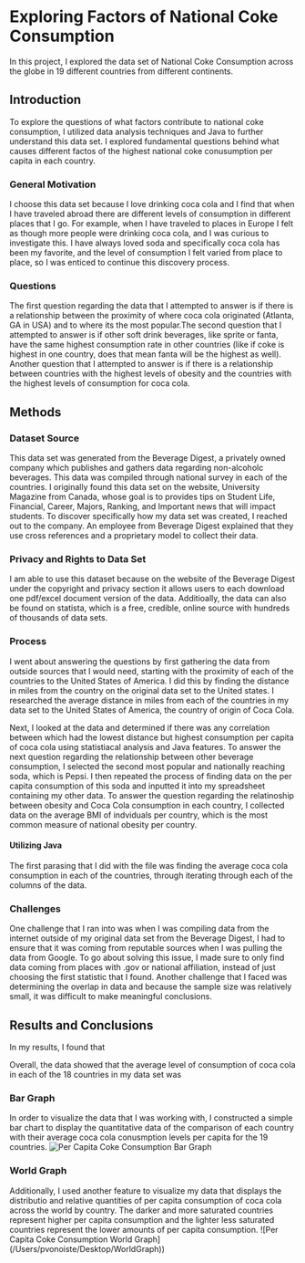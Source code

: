 # Exploring Factors of National Coke Consumption 
In this project, I explored the data set of National Coke Consumption across the globe in 19 different countries from different continents.

## Introduction
To explore the questions of what factors contribute to national coke consumption, I utilized data analysis techniques and Java to further understand this data set. I explored fundamental questions behind what causes different factos of the highest national coke conusumption per capita in each country.

### General Motivation
I choose this data set because I love drinking coca cola and I find that when I have traveled abroad there are different levels of consumption in different places that I go. For example, when I have traveled to places in Europe I felt as though more people were drinking coca cola, and I was curious to investigate this. I have always loved soda and specifically coca cola has been my favorite, and the level of consumption I felt varied from place to place, so I was enticed to continue this discovery process.

### Questions
The first question regarding the data that I attempted to answer is if there is a relationship between the proximity of where coca cola originated (Atlanta, GA in USA) and to where its the most popular.The second question that I attempted to answer is if other soft drink beverages, like sprite or fanta, have the same highest consumption rate in other countries (like if coke is highest in one country, does that mean fanta will be the highest as well). Another question that I attempted to answer is if there is a relationship between countries with the highest levels of obesity and the countries with the highest levels of consumption for coca cola.

## Methods
### Dataset Source
This data set was generated from the Beverage Digest, a privately owned company which publishes and gathers data regarding non-alcoholc beverages. This data was compiled through national survey in each of the countries. I originally found this data set on the website, University Magazine from Canada, whose goal is to provides tips on Student Life, Financial, Career, Majors, Ranking, and Important news that will impact students. To discover specifically how my data set was created, I reached out to the company. An employee from Beverage Digest explained that they use cross references and a proprietary model to collect their data. 

### Privacy and Rights to Data Set
I am able to use this dataset because on the website of the Beverage Digest under the copyright and privacy section it allows users to each download one pdf/excel document version of the data. Additioally, the data can also be found on statista, which is a free, credible, online source with hundreds of thousands of data sets.

### Process
I went about answering the questions by first gathering the data from outside sources that I would need, starting with the proximity of each of the countries to the United States of America. I did this by finding the distance in miles from the country on the original data set to the United states. I researched the average distance in miles from each of the countries in my data set to the United States of America, the country of origin of Coca Cola.

Next, I looked at the data and determined if there was any correlation between which had the lowest distance but highest consumption per capita of coca cola using statistiacal analysis and Java features. To answer the next question regarding the relationship between other beverage consumption, I selected the second most popular and nationally reaching soda, which is Pepsi. I then repeated the process of finding data on the per capita consumption of this soda and inputted it into my spreadsheet containing my other data. To answer the question regarding the relatinoship between obesity and Coca Cola consumption in each country, I collected data on the average BMI of indviduals per country, which is the most common measure of national obesity per country.

#### Utilizing Java
The first parasing that I did with the file was finding the average coca cola consumption in each of the countries, through iterating through each of the columns of the data.
 
### Challenges
One challenge that I ran into was when I was compiling data from the internet outside of my original data set from the Beverage Digest, I had to ensure that it was coming from reputable sources when I was pulling the data from Google. To go about solving this issue, I made sure to only find data coming from places with .gov or national affiliation, instead of just choosing the first statistic that I found. Another challenge that I faced was determining the overlap in data and because the sample size was relatively small, it was difficult to make meaningful conclusions.

## Results and Conclusions
In my results, I found that

Overall, the data showed that the average level of consumption of coca cola in each of the 18 countries in my data set was

### Bar Graph 
In order to visualize the data that I was working with, I constructed a simple bar chart to display the quantitative data of the comparison of each country with their average coca cola conusmption levels per capita for the 19 countries.
![Per Capita Coke Consumption Bar Graph](/Users/pvonoiste/Desktop/BarGraph)

### World Graph
Additionally, I used another feature to visualize my data that displays the distributio and relative quantities of per capita consumption of coca cola across the world by country. The darker and more saturated countries represent higher per capita consumption and the lighter less saturated countries represent the lower amounts of per capita consumption.
![Per Capita Coke Consumption World Graph] (/Users/pvonoiste/Desktop/WorldGraph))

